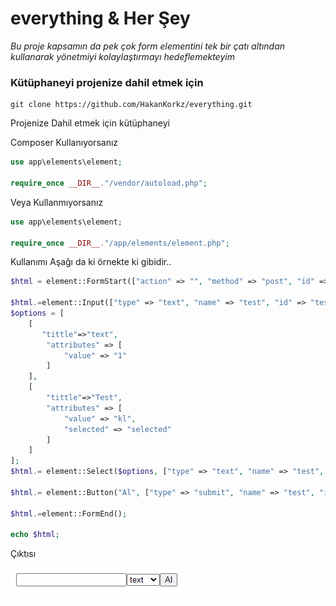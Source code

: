 # everything & Her Şey

_Bu proje kapsamın da pek çok form elementini tek bir çatı altından kullanarak yönetmiyi kolaylaştırmayı hedeflemekteyim_

### Kütüphaneyi projenize dahil etmek için

```
git clone https://github.com/HakanKorkz/everything.git 
```

Projenize Dahil etmek için kütüphaneyi 

Composer Kullanıyorsanız

```php
use app\elements\element;

require_once __DIR__."/vendor/autoload.php";
```

Veya Kullanmıyorsanız

```php
use app\elements\element;

require_once __DIR__."/app/elements/element.php";
```


Kullanımı Aşağı da ki örnekte ki gibidir..

```php
$html = element::FormStart(["action" => "", "method" => "post", "id" => "test"]);

$html.=element::Input(["type" => "text", "name" => "test", "id" => "test"]);
$options = [
    [
       "tittle"=>"text",
        "attributes" => [
            "value" => "1"
        ]
    ],
    [
        "tittle"=>"Test",
        "attributes" => [
            "value" => "kl",
            "selected" => "selected"
        ]
    ]
];
$html.= element::Select($options, ["type" => "text", "name" => "test", "id" => "test"]);

$html.= element::Button("Al", ["type" => "submit", "name" => "test", "id" => "test"]);

$html.=element::FormEnd();

echo $html;
```

Çıktısı

![](readme/img/elements.png "elements")

